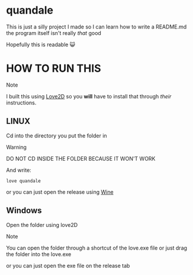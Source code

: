 # quandale

This is just a silly project I made so I can learn how to write a README.md the program itself isn't really *that* good

Hopefully this is readable :smiley_cat:




# HOW TO RUN THIS

>[!NOTE]
>I built this using [Love2D](https://www.love2d.org/) so you **will** have to install that through *their* instructions.

## LINUX

Cd into the directory you put the folder in

>[!WARNING]
>DO NOT CD INSIDE THE FOLDER BECAUSE IT WON'T WORK

And write:
```
love quandale
```

or you can just open the release using [Wine](https://www.winehq.org/)

## Windows

Open the folder using love2D

>[!NOTE]
>You can open the folder through a shortcut of the love.exe file or just drag the folder into the love.exe

or you can just open the exe file on the release tab
